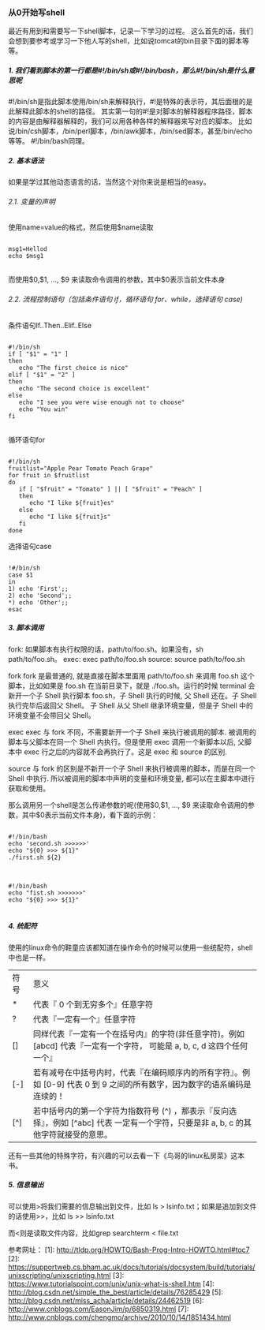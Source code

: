 ### 从0开始写shell

<p>
最近有用到和需要写一下shell脚本，记录一下学习的过程。
这么首先的话，我们会想到要参考或学习一下他人写的shell，比如说tomcat的bin目录下面的脚本等等。
</p>

##### 1. 我们看到脚本的第一行都是#!/bin/sh或#!/bin/bash，那么#!/bin/sh是什么意思呢
<p>
#!/bin/sh是指此脚本使用/bin/sh来解释执行，#!是特殊的表示符，其后面根的是此解释此脚本的shell的路径。
其实第一句的#!是对脚本的解释器程序路径，脚本的内容是由解释器解释的，我们可以用各种各样的解释器来写对应的脚本。
比如说/bin/csh脚本，/bin/perl脚本，/bin/awk脚本，/bin/sed脚本，甚至/bin/echo等等。
#!/bin/bash同理。
</p>

##### 2. 基本语法
<p>
如果是学过其他动态语言的话，当然这个对你来说是相当的easy。
</p>

###### 2.1. 变量的声明
<p>
使用name=value的格式，然后使用$name读取
</p>
<pre>
<code>
msg1=Hellod
echo $msg1
</code>
</pre>
<p>
而使用$0,$1, ..., $9 来读取命令调用的参数，其中$0表示当前文件本身
</p>

###### 2.2. 流程控制语句（包括条件语句 if，循环语句 for、while，选择语句 case)
<p>条件语句If..Then..Elif..Else</p>
<pre>
<code>
#!/bin/sh
if [ "$1" = "1" ]
then
   echo "The first choice is nice"
elif [ "$1" = "2" ]
then
   echo "The second choice is excellent"
else
   echo "I see you were wise enough not to choose"
   echo "You win"
fi
</code>
</pre>

<p>循环语句for</p>
<pre><code>
#!/bin/sh
fruitlist="Apple Pear Tomato Peach Grape"
for fruit in $fruitlist
do
   if [ "$fruit" = "Tomato" ] || [ "$fruit" = "Peach" ]
   then
      echo "I like ${fruit}es"
   else 
      echo "I like ${fruit}s"
   fi
done
</code></pre>

<p>选择语句case</p>
<pre><code>
!#/bin/sh
case $1
in
1) echo 'First';;
2) echo 'Second';;
*) echo 'Other';;
esac
</code></pre>

##### 3. 脚本调用
<p>
fork: 如果脚本有执行权限的话，path/to/foo.sh。如果没有，sh path/to/foo.sh。
exec: exec path/to/foo.sh
source: source path/to/foo.sh
</p>
<p>
fork
fork 是最普通的, 就是直接在脚本里面用 path/to/foo.sh 来调用
foo.sh 这个脚本，比如如果是 foo.sh 在当前目录下，就是 ./foo.sh。运行的时候 terminal 会新开一个子 Shell 执行脚本 foo.sh，子 Shell 执行的时候, 父 Shell 还在。子 Shell 执行完毕后返回父 Shell。 子 Shell 从父 Shell 继承环境变量，但是子 Shell 中的环境变量不会带回父 Shell。
</p>
<p>
exec
exec 与 fork 不同，不需要新开一个子 Shell 来执行被调用的脚本. 被调用的脚本与父脚本在同一个 Shell 内执行。但是使用 exec 调用一个新脚本以后, 父脚本中 exec 行之后的内容就不会再执行了。这是 exec 和 source 的区别.
</p>
<p>
source
与 fork 的区别是不新开一个子 Shell 来执行被调用的脚本，而是在同一个 Shell 中执行. 所以被调用的脚本中声明的变量和环境变量, 都可以在主脚本中进行获取和使用。
</p>
<p>
那么调用另一个shell是怎么传递参数的呢(使用$0,$1, ..., $9 来读取命令调用的参数，其中$0表示当前文件本身)，看下面的示例：
</p>
<pre>
<code>
#!/bin/bash
echo 'second.sh >>>>>>'
echo "${0} >>> ${1}"
./first.sh ${2}
</code>
</pre>
<pre>
<code>
#!/bin/bash
echo "fist.sh >>>>>>>"
echo "${0} >>> ${1}"
</code>
</pre>

##### 4. 统配符
<p>
使用的linux命令的鞋童应该都知道在操作命令的时候可以使用一些统配符，shell中也是一样。
</p>
<table>
<tr><td>符号</td><td>意义</td></tr>
<tr><td>*</td><td>代表『 0 个到无穷多个』任意字符</td></tr>
<tr><td>?</td><td>代表『一定有一个』任意字符</td></tr>
<tr><td>[]</td><td>同样代表『一定有一个在括号内』的字符(非任意字符)。例如 [abcd] 代表『一定有一个字符， 可能是 a, b, c, d 这四个任何一个』</td></tr>
<tr><td>[-]</td><td>若有减号在中括号内时，代表『在编码顺序内的所有字符』。例如 [0-9] 代表 0 到 9 之间的所有数字，因为数字的语系编码是连续的！</td></tr>
<tr><td>[^]</td><td>若中括号内的第一个字符为指数符号 (^) ，那表示『反向选择』，例如 [^abc] 代表 一定有一个字符，只要是非 a, b, c 的其他字符就接受的意思。</td></tr>
</table>
<p>
还有一些其他的特殊字符，有兴趣的可以去看一下《鸟哥的linux私房菜》这本书。
</p>

##### 5. 信息输出
<p>
可以使用>将我们需要的信息输出到文件，比如 ls > lsinfo.txt；如果是追加到文件的话使用>>，比如 ls >> lsinfo.txt
</p>
<p>
而<则是读取文件内容，比如grep searchterm < file.txt
</p>

参考网址：
[1]: http://tldp.org/HOWTO/Bash-Prog-Intro-HOWTO.html#toc7
[2]: https://supportweb.cs.bham.ac.uk/docs/tutorials/docsystem/build/tutorials/unixscripting/unixscripting.html
[3]: https://www.tutorialspoint.com/unix/unix-what-is-shell.htm
[4]: http://blog.csdn.net/simple_the_best/article/details/76285429
[5]: http://blog.csdn.net/miss_acha/article/details/24462519
[6]: http://www.cnblogs.com/EasonJim/p/6850319.html
[7]: http://www.cnblogs.com/chengmo/archive/2010/10/14/1851434.html